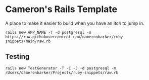 # Cameron's Rails Template
A place to make it easier to build when you have an itch to jump in.


`rails new APP_NAME -T -d postgresql -m https://raw.githubusercontent.com/cameronbarker/ruby-snippets/main/raw.rb`

## Testing

`rails new TestGenerator -T -C -J -d postgresql -m /Users/cameronbarker/Projects/ruby-snippets/raw.rb`
